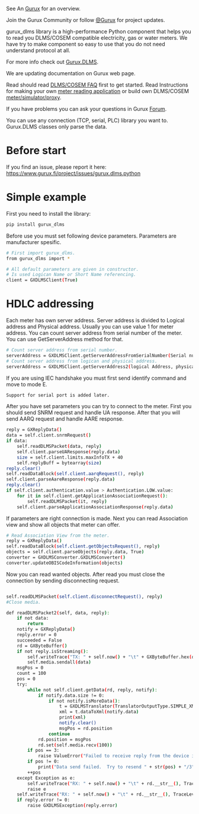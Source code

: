 See An [Gurux](http://www.gurux.org/ "Gurux") for an overview.

Join the Gurux Community or follow [@Gurux](https://twitter.com/guruxorg "@Gurux") for project updates.

gurux_dlms library is a high-performance Python component that helps you to read you DLMS/COSEM compatible electricity, gas or water meters. We have try to make component so easy to use that you do not need understand protocol at all.

For more info check out [Gurux.DLMS](http://www.gurux.fi/index.php?q=Gurux.DLMS "Gurux.DLMS").

We are updating documentation on Gurux web page. 

Read should read [DLMS/COSEM FAQ](http://www.gurux.org/index.php?q=DLMSCOSEMFAQ) first to get started. Read Instructions for making your own [meter reading application](http://www.gurux.org/index.php?q=DLMSIntro) or build own 
DLMS/COSEM [meter/simulator/proxy](http://www.gurux.org/index.php?q=OwnDLMSMeter).

If you have problems you can ask your questions in Gurux [Forum](http://www.gurux.org/forum).

You can use any connection (TCP, serial, PLC) library you want to.
Gurux.DLMS classes only parse the data.

Before start
=========================== 

If you find an issue, please report it here:
https://www.gurux.fi/project/issues/gurux.dlms.python


Simple example
=========================== 
First you need to install the library:

```bash
pip install gurux_dlms
```

Before use you must set following device parameters. 
Parameters are manufacturer spesific.

```bash
# First import gurux_dlms. 
from gurux_dlms import *

# All default parameters are given in constructor.
# Is used Logican Name or Short Name referencing.
client = GXDLMSClient(True)

```

HDLC addressing
=========================== 

Each meter has own server address. Server address is divided to Logical address and Physical address.
Usually you can use value 1 for meter address. You can count server address from serial number of the meter.
You can use GetServerAddress method for that.

```bash
# Count server address from serial number.
serverAddress = GXDLMSClient.getServerAddressFromSerialNumber(Serial number)
# Count server address from logican and physical address.
serverAddress = GXDLMSClient.getServerAddress2(logical Address, physical Address, Address size in bytes);
```

If you are using IEC handshake you must first send identify command and move to mode E.

```bash
Support for serial port is added later.
```

After you have set parameters you can try to connect to the meter.
First you should send SNRM request and handle UA response.
After that you will send AARQ request and handle AARE response.


```bash
reply = GXReplyData()
data = self.client.snrmRequest()
if data:
    self.readDLMSPacket(data, reply)
    self.client.parseUAResponse(reply.data)
    size = self.client.limits.maxInfoTX + 40
    self.replyBuff = bytearray(size)
reply.clear()
self.readDataBlock(self.client.aarqRequest(), reply)
self.client.parseAareResponse(reply.data)
reply.clear()
if self.client.authentication.value > Authentication.LOW.value:
    for it in self.client.getApplicationAssociationRequest():
        self.readDLMSPacket(it, reply)
    self.client.parseApplicationAssociationResponse(reply.data)
```

If parameters are right connection is made.
Next you can read Association view and show all objects that meter can offer.

```bash
# Read Association View from the meter.
reply = GXReplyData()
self.readDataBlock(self.client.getObjectsRequest(), reply)
objects = self.client.parseObjects(reply.data, True)
converter = GXDLMSConverter.GXDLMSConverter()
converter.updateOBISCodeInformation(objects)

```
Now you can read wanted objects. After read you must close the connection by sending
disconnecting request.

```bash

self.readDLMSPacket(self.client.disconnectRequest(), reply)
#Close media.

```

```bash
def readDLMSPacket2(self, data, reply):
    if not data:
        return
    notify = GXReplyData()
    reply.error = 0
    succeeded = False
    rd = GXByteBuffer()
    if not reply.isStreaming():
        self.writeTrace("TX: " + self.now() + "\t" + GXByteBuffer.hex(data), TraceLevel.VERBOSE)
        self.media.sendall(data)
    msgPos = 0
    count = 100
    pos = 0
    try:
        while not self.client.getData(rd, reply, notify):
            if notify.data.size != 0:
                if not notify.isMoreData():
                    t = GXDLMSTranslator(TranslatorOutputType.SIMPLE_XML)
                    xml = t.dataToXml(notify.data)
                    print(xml)
                    notify.clear()
                    msgPos = rd.position
                continue
            rd.position = msgPos
            rd.set(self.media.recv(100))
        if pos == 3:
            raise ValueError("Failed to receive reply from the device in given time.")
        if pos != 0:
            print("Data send failed.  Try to resend " + str(pos) + "/3")
        ++pos
    except Exception as e:
        self.writeTrace("RX: " + self.now() + "\t" + rd.__str__(), TraceLevel.ERROR)
        raise e
    self.writeTrace("RX: " + self.now() + "\t" + rd.__str__(), TraceLevel.VERBOSE)
    if reply.error != 0:
        raise GXDLMSException(reply.error)
```